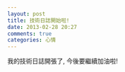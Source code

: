 ```yaml
---
layout: post
title: 技術日誌開始啦!
date: 2013-02-28 20:27
comments: true
categories: 心情
---
```

我的技術日誌開張了, 今後要繼續加油啦!
